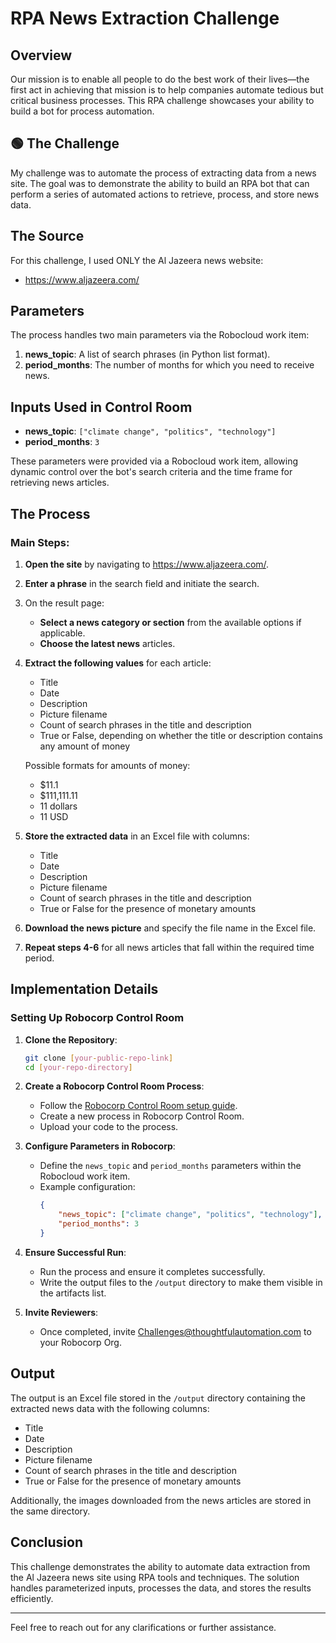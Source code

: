 # RPA News Extraction Challenge

## Overview

Our mission is to enable all people to do the best work of their lives—the first act in achieving that mission is to help companies automate tedious but critical business processes. This RPA challenge showcases your ability to build a bot for process automation.

## 🟢 The Challenge

My challenge was to automate the process of extracting data from a news site. The goal was to demonstrate the ability to build an RPA bot that can perform a series of automated actions to retrieve, process, and store news data.

## The Source

For this challenge, I used ONLY the Al Jazeera news website:

- https://www.aljazeera.com/

## Parameters

The process handles two main parameters via the Robocloud work item:

1. **news_topic**: A list of search phrases (in Python list format).
2. **period_months**: The number of months for which you need to receive news.

## Inputs Used in Control Room

- **news_topic**: `["climate change", "politics", "technology"]`
- **period_months**: `3`

These parameters were provided via a Robocloud work item, allowing dynamic control over the bot's search criteria and the time frame for retrieving news articles.

## The Process

### Main Steps:

1. **Open the site** by navigating to https://www.aljazeera.com/.
2. **Enter a phrase** in the search field and initiate the search.
3. On the result page:
    - **Select a news category or section** from the available options if applicable.
    - **Choose the latest news** articles.
4. **Extract the following values** for each article:
    - Title
    - Date
    - Description
    - Picture filename
    - Count of search phrases in the title and description
    - True or False, depending on whether the title or description contains any amount of money

    Possible formats for amounts of money:
    - $11.1
    - $111,111.11
    - 11 dollars
    - 11 USD

5. **Store the extracted data** in an Excel file with columns:
    - Title
    - Date
    - Description
    - Picture filename
    - Count of search phrases in the title and description
    - True or False for the presence of monetary amounts
6. **Download the news picture** and specify the file name in the Excel file.
7. **Repeat steps 4-6** for all news articles that fall within the required time period.

## Implementation Details

### Setting Up Robocorp Control Room

1. **Clone the Repository**:
    ```bash
    git clone [your-public-repo-link]
    cd [your-repo-directory]
    ```

2. **Create a Robocorp Control Room Process**:
    - Follow the [Robocorp Control Room setup guide](https://robocorp.com/docs/courses/beginners-course-python/12-running-in-robocorp-cloud).
    - Create a new process in Robocorp Control Room.
    - Upload your code to the process.

3. **Configure Parameters in Robocorp**:
    - Define the `news_topic` and `period_months` parameters within the Robocloud work item.
    - Example configuration:
        ```json
        {
            "news_topic": ["climate change", "politics", "technology"],
            "period_months": 3
        }
        ```

4. **Ensure Successful Run**:
    - Run the process and ensure it completes successfully.
    - Write the output files to the `/output` directory to make them visible in the artifacts list.

5. **Invite Reviewers**:
    - Once completed, invite [Challenges@thoughtfulautomation.com](mailto:Challenges@thoughtfulautomation.com) to your Robocorp Org.

## Output

The output is an Excel file stored in the `/output` directory containing the extracted news data with the following columns:

- Title
- Date
- Description
- Picture filename
- Count of search phrases in the title and description
- True or False for the presence of monetary amounts

Additionally, the images downloaded from the news articles are stored in the same directory.

## Conclusion

This challenge demonstrates the ability to automate data extraction from the Al Jazeera news site using RPA tools and techniques. The solution handles parameterized inputs, processes the data, and stores the results efficiently.

---

Feel free to reach out for any clarifications or further assistance.
